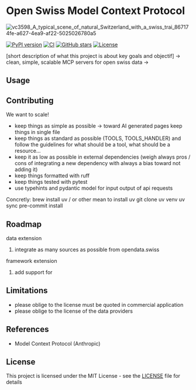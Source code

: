# Open Swiss Model Context Protocol

![vc3598_A_typical_scene_of_natural_Switzerland_with_a_swiss_trai_867174fe-a627-4ea9-af22-5025026780a5](https://github.com/user-attachments/assets/7f105fa3-1db4-411b-aee4-448e268fc0a6)

[![PyPI version](https://badge.fury.io/py/osmcp.svg)](https://badge.fury.io/py/osmcp)
[![CI](https://github.com/grll/OpenSwissMCP/actions/workflows/ci.yml/badge.svg)](https://github.com/grll/OpenSwissMCP/actions/workflows/ci.yml)
[![GitHub stars](https://img.shields.io/github/stars/grll/OpenSwissMCP.svg)](https://github.com/grll/OpenSwissMCP/stargazers)
[![License](https://img.shields.io/github/license/grll/OpenSwissMCP.svg)](https://github.com/grll/OpenSwissMCP/blob/main/LICENSE)

<!--
[![Downloads](https://pepy.tech/badge/osmcp)](https://pepy.tech/project/osmcp)
-->

[short description of what this project is about key goals and objectif]
-> clean, simple, scalable MCP servers for open swiss data
->

## Usage

## Contributing

We want to scale!

* keep things as simple as possible -> toward AI generated pages keep things in single file
* keep things as standard as possible (TOOLS, TOOLS_HANDLER) and follow the guidelines for what should be a tool, what should be a resource...
* keep it as low as possible in external dependencies (weigh always pros / cons of integrating a new dependency with always a bias toward not adding it)
* keep things formatted with ruff
* keep things tested with pytest
* use typehints and pydantic model for input output of api requests

Concretly:
brew install uv / or other mean to install uv
git clone
uv venv
uv sync
pre-commit install
## Roadmap

data extension
1. integrate as many sources as possible from opendata.swiss

framework extension
1. add support for 

## Limitations
* please oblige to the license must be quoted in commercial application
* please oblige to the license of the data providers

## References
* Model Context Protocol (Anthropic)

## License

This project is licensed under the MIT License - see the [LICENSE](LICENSE) file for details
